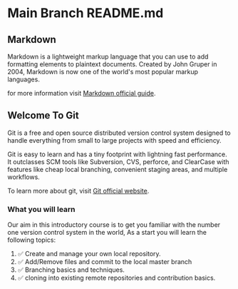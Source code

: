 # Main Branch README.md

## Markdown

Markdown is a lightweight markup language that you can use to add formatting elements to plaintext documents. Created by John Gruper in 2004, Markdown is now one of the world's most popular markup languages.

for more information visit [Markdown official guide](https://www.markdownguide.org/basic-syntax/).

## Welcome To Git

Git is a free and open source distributed version control system designed to handle everything from small to large projects with speed and efficiency.

Git is easy to learn and has a tiny footprint with lightning fast performance. It outclasses SCM tools like Subversion, CVS, perforce, and ClearCase with features like cheap local branching, convenient staging areas, and multiple workflows.

To learn more about git, visit [Git official website](https://git-scm.com).

### What you will learn

Our aim in this introductory course is to get you familiar with the number one version control system in the world, As a start you will learn the following topics:

1. ✅ Create and manage your own local repository.
2. ✅ Add/Remove files and commit to the local master branch
3. ✅ Branching basics and techniques.
4. ✅ cloning into existing remote repositories and contribution basics.
